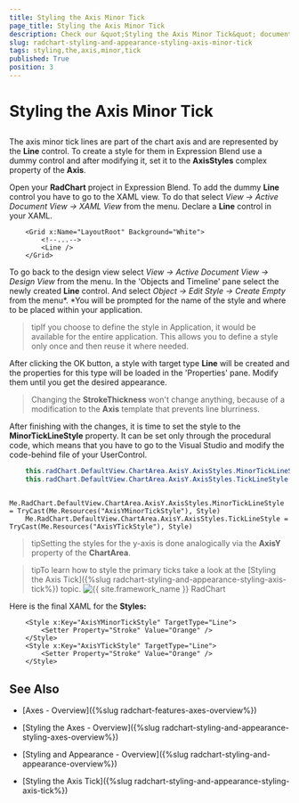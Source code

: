 ```yaml
---
title: Styling the Axis Minor Tick
page_title: Styling the Axis Minor Tick
description: Check our &quot;Styling the Axis Minor Tick&quot; documentation article for the RadChart {{ site.framework_name }} control.
slug: radchart-styling-and-appearance-styling-axis-minor-tick
tags: styling,the,axis,minor,tick
published: True
position: 3
---
```


# Styling the Axis Minor Tick



## 

The axis minor tick lines are part of the chart axis and are represented by the __Line__ control. To create a style for them in Expression Blend use a dummy control and after modifying it, set it to the __AxisStyles__ complex property of the __Axis__.

Open your __RadChart__ project in Expression Blend. To add the dummy __Line__ control you have to go to the XAML view. To do that select *View -> Active Document View -> XAML View* from the menu. Declare a __Line__ control in your XAML.



```XAML
	<Grid x:Name="LayoutRoot" Background="White">
	    <!--...-->
	    <Line />
	</Grid>
```

To go back to the design view select *View -> Active Document View -> Design View* from the menu. In the 'Objects and Timeline' pane select the newly created __Line__ control. And select *Object -> Edit Style -> Create Empty* from the menu*. *You will be prompted for the name of the style and where to be placed within your application.

>tipIf you choose to define the style in Application, it would be available for the entire application. This allows you to define a style only once and then reuse it where needed.

After clicking the OK button, a style with target type __Line__ will be created and the properties for this type will be loaded in the 'Properties' pane. Modify them until you get the desired appearance.

>Changing the __StrokeThickness__ won't change anything, because of a modification to the __Axis__ template that prevents line blurriness.

After finishing with the changes, it is time to set the style to the __MinorTickLineStyle__ property. It can be set only through the procedural code, which means that you have to go to the Visual Studio and modify the code-behind file of your UserControl.



```C#
	this.radChart.DefaultView.ChartArea.AxisY.AxisStyles.MinorTickLineStyle = this.Resources["AxisYMinorTickStyle"] as Style;
	this.radChart.DefaultView.ChartArea.AxisY.AxisStyles.TickLineStyle = this.Resources["AxisYTickStyle"] as Style;
```



```VB.NET
	Me.RadChart.DefaultView.ChartArea.AxisY.AxisStyles.MinorTickLineStyle = TryCast(Me.Resources("AxisYMinorTickStyle"), Style)
	Me.RadChart.DefaultView.ChartArea.AxisY.AxisStyles.TickLineStyle = TryCast(Me.Resources("AxisYTickStyle"), Style)
```



>tipSetting the styles for the y-axis is done analogically via the __AxisY__ property of the __ChartArea__.

>tipTo learn how to style the primary ticks take a look at the [Styling the Axis Tick]({%slug radchart-styling-and-appearance-styling-axis-tick%}) topic.
![{{ site.framework_name }} RadChart  ](images/RadChart_StylingAxisMinorTickLines_03.png)

Here is the final XAML for the __Styles:__



```XAML
	<Style x:Key="AxisYMinorTickStyle" TargetType="Line">
	    <Setter Property="Stroke" Value="Orange" />
	</Style>
	<Style x:Key="AxisYTickStyle" TargetType="Line">
	    <Setter Property="Stroke" Value="Orange" />
	</Style>
```



## See Also

 * [Axes - Overview]({%slug radchart-features-axes-overview%})

 * [Styling the Axes - Overview]({%slug radchart-styling-and-appearance-styling-axes-overview%})

 * [Styling and Appearance - Overview]({%slug radchart-styling-and-appearance-overview%})

 * [Styling the Axis Tick]({%slug radchart-styling-and-appearance-styling-axis-tick%})
